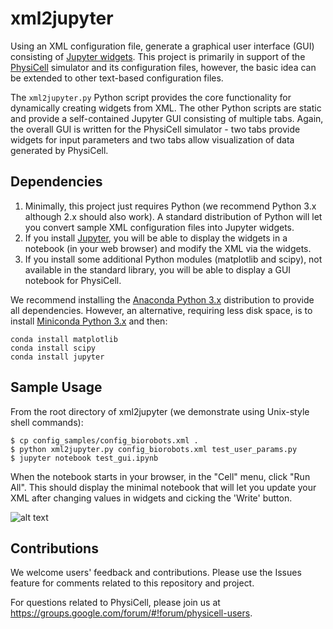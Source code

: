 # xml2jupyter
Using an XML configuration file, generate a graphical user interface (GUI) consisting of [Jupyter widgets](https://ipywidgets.readthedocs.io/en/stable/index.html). This project is primarily in support of the [PhysiCell](http://physicell.mathcancer.org/) simulator and its configuration files, however, the basic idea can be extended to other text-based configuration files.

The ```xml2jupyter.py``` Python script provides the core functionality for dynamically creating widgets from XML. The other Python scripts are static and provide a self-contained Jupyter GUI consisting of multiple tabs. Again, the overall GUI is written for the PhysiCell simulator - two tabs provide widgets for input parameters and two tabs allow visualization of data generated by PhysiCell.

<!--
If you simply want to try the notebook, without downloading anything, try clicking on this Binder badge [![Binder](https://img.shields.io/badge/PhysiCell-JupyterGUI-E66581.svg)](https://mybinder.org/v2/gh/rheiland/xml2gui/master?filepath=PhysiCell.ipynb) to run it from your browser.
-->

<!--
[![Binder](https://mybinder.org/badge.svg)](https://mybinder.org/v2/gh/rheiland/xml2gui/master?filepath=PhysiCell.ipynb) Click the binder badge to play with the notebook from your browser without installing anything.
-->

## Dependencies
1. Minimally, this project just requires Python (we recommend Python 3.x although 2.x should also work). A standard distribution of Python will let you convert sample XML configuration files into Jupyter widgets. 
2. If you install [Jupyter](https://jupyter.org/install), you will be able to display the widgets in a notebook (in your web browser) and modify the XML via the widgets.
3. If you install some additional Python modules (matplotlib and scipy), not available in the standard library, you will be able to display a GUI notebook for PhysiCell. 


We recommend installing the [Anaconda Python 3.x](https://www.anaconda.com/download/) distribution to provide all dependencies. 
However, an alternative, requiring less disk space, is to install [Miniconda Python 3.x](https://conda.io/miniconda.html) and then:
```
conda install matplotlib
conda install scipy
conda install jupyter
```

## Sample Usage

From the root directory of xml2jupyter (we demonstrate using Unix-style shell commands):
```
$ cp config_samples/config_biorobots.xml .
$ python xml2jupyter.py config_biorobots.xml test_user_params.py 
$ jupyter notebook test_gui.ipynb
```
When the notebook starts in your browser, in the "Cell" menu, click "Run All". This should display the minimal notebook that will let you update your XML after changing values in widgets and cicking the 'Write' button.

![alt text](https://github.com/rheiland/xml2jupyter/blob/master/paper/images/test_biorobots_params.png)

<!--
After you have the desired Python modules:
- Copy your project's configuration file (.xml) to this directory, calling it "myconfig.xml"
- Copy your project's executable to this directory, e.g., ```heterogeneity```, in the example below.
- Generate the Python module of widgets for your user params (a "tab" in the Notebook GUI). From a Terminal/Command Prompt window, run:

```python gen_user_tab.py myconfig.xml```

Then run the notebook:

```jupyter notebook PhysiCell.ipynb```

If you don't have your current working directory in your PATH, you will need to be more explicit, e.g.:
```
./heterogeneity myconfig.xml     # on Unix
.\heterogeneity myconfig.xml     # on Windows
```
-->


## Contributions

We welcome users' feedback and contributions. Please use the Issues feature for comments related to this repository and project.

For questions related to PhysiCell, please join us at https://groups.google.com/forum/#!forum/physicell-users.
